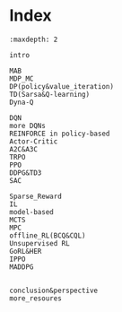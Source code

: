 

<!--
 * @version:
 * @Author:  StevenJokess（蔡舒起） https://github.com/StevenJokess
 * @Date: 2023-02-26 16:55:09
 * @LastEditors:  StevenJokess（蔡舒起） https://github.com/StevenJokess
 * @LastEditTime: 2023-03-16 23:25:08
 * @Description:
 * @Help me: 如有帮助，请赞助，失业3年了。![支付宝收款码](https://github.com/StevenJokess/d2rl/blob/master/img/%E6%94%B6.jpg)
 * @TODO::
 * @Reference:
-->

# Index

```toc
:maxdepth: 2

intro

MAB
MDP_MC
DP(policy&value_iteration)
TD(Sarsa&Q-learning)
Dyna-Q

DQN
more DQNs
REINFORCE in policy-based
Actor-Critic
A2C&A3C
TRPO
PPO
DDPG&TD3
SAC

Sparse_Reward
IL
model-based
MCTS
MPC
offline_RL(BCQ&CQL)
Unsupervised RL
GoRL&HER
IPPO
MADDPG


conclusion&perspective
more_resoures

```

[1]: https://github.com/d2l-ai/d2l-en/edit/master/chapter_reinforcement-learning/index.md
